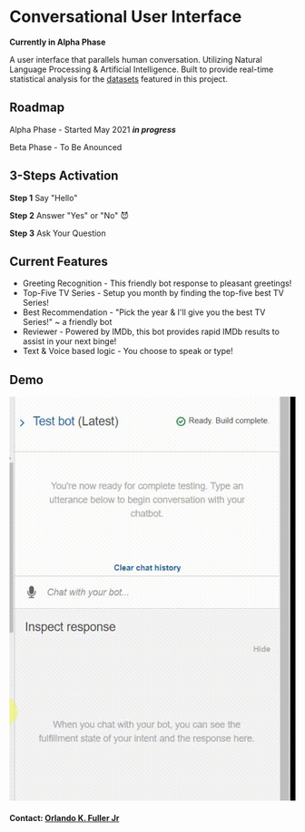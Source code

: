 # Conversational User Interface

**Currently in Alpha Phase**

A user interface that parallels human conversation. Utilizing Natural Language Processing & Artificial Intelligence. Built to provide real-time statistical analysis for the [datasets](https://github.com/eml33530/Project_2/tree/main/Resources) featured in this project.

## Roadmap

Alpha Phase - Started May 2021 ***in progress***

Beta Phase - To Be Anounced

## 3-Steps Activation

**Step 1** Say "Hello"

**Step 2** Answer "Yes" or "No" 😈

**Step 3**  Ask Your Question

## Current Features

- Greeting Recognition - This friendly bot response to pleasant greetings!
- Top-Five TV Series - Setup you month by finding the top-five best TV Series!
- Best Recommendation - "Pick the year & I'll give you the best TV Series!" ~ a friendly bot
- Reviewer - Powered by IMDb, this bot provides rapid IMDb results to assist in your next binge!
- Text & Voice based logic - You choose to speak or type!

## Demo
![Alpha CUI](Alpha_CUI.gif)

#### Contact: [Orlando K. Fuller Jr](https://github.com/OrlandoFuller)
